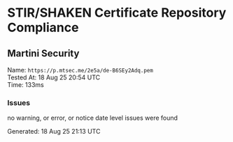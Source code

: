 # STIR/SHAKEN Certificate Repository Compliance

## Martini Security

Name: `https://p.mtsec.me/2e5a/de-B6SEy2Adq.pem`\
Tested At: 18 Aug 25 20:54 UTC\
Time: 133ms

### Issues

no warning, or error, or notice date level issues were found

Generated: 18 Aug 25 21:13 UTC